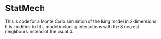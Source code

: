 # StatMech

This is code for a Monte Carlo simulation of the Ising model in 2 dimensions
It is modified to fit a model including interactions with the 8 nearest neighbours instead of the usual 4.
